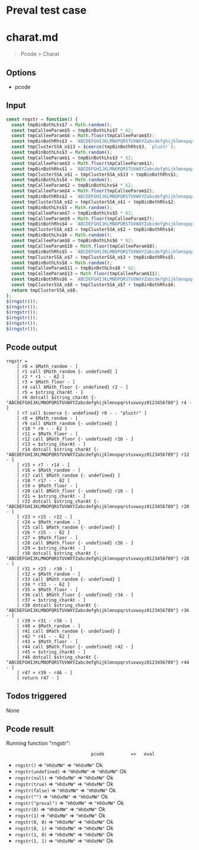 # Preval test case

# charat.md

> Pcode > Charat

## Options

- pcode

## Input

`````js filename=intro
const rngstr = function() {
  const tmpBinBothLhs$7 = Math.random();
  const tmpCalleeParam$5 = tmpBinBothLhs$7 * 62;
  const tmpCalleeParam$6 = Math.floor(tmpCalleeParam$5);
  const tmpBinBothRhs$3 = `ABCDEFGHIJKLMNOPQRSTUVWXYZabcdefghijklmnopqrstuvwxyz0123456789`.charAt(tmpCalleeParam$6);
  const tmpClusterSSA_o$13 = $coerce(tmpBinBothRhs$3, `plustr`);
  const tmpBinBothLhs$3 = Math.random();
  const tmpCalleeParam$1 = tmpBinBothLhs$3 * 62;
  const tmpCalleeParam$3 = Math.floor(tmpCalleeParam$1);
  const tmpBinBothRhs$1 = `ABCDEFGHIJKLMNOPQRSTUVWXYZabcdefghijklmnopqrstuvwxyz0123456789`.charAt(tmpCalleeParam$3);
  const tmpClusterSSA_o$1 = tmpClusterSSA_o$13 + tmpBinBothRhs$1;
  const tmpBinBothLhs$4 = Math.random();
  const tmpCalleeParam$2 = tmpBinBothLhs$4 * 62;
  const tmpCalleeParam$4 = Math.floor(tmpCalleeParam$2);
  const tmpBinBothRhs$2 = `ABCDEFGHIJKLMNOPQRSTUVWXYZabcdefghijklmnopqrstuvwxyz0123456789`.charAt(tmpCalleeParam$4);
  const tmpClusterSSA_o$2 = tmpClusterSSA_o$1 + tmpBinBothRhs$2;
  const tmpBinBothLhs$5 = Math.random();
  const tmpCalleeParam$7 = tmpBinBothLhs$5 * 62;
  const tmpCalleeParam$9 = Math.floor(tmpCalleeParam$7);
  const tmpBinBothRhs$4 = `ABCDEFGHIJKLMNOPQRSTUVWXYZabcdefghijklmnopqrstuvwxyz0123456789`.charAt(tmpCalleeParam$9);
  const tmpClusterSSA_o$3 = tmpClusterSSA_o$2 + tmpBinBothRhs$4;
  const tmpBinBothLhs$6 = Math.random();
  const tmpCalleeParam$8 = tmpBinBothLhs$6 * 62;
  const tmpCalleeParam$10 = Math.floor(tmpCalleeParam$8);
  const tmpBinBothRhs$5 = `ABCDEFGHIJKLMNOPQRSTUVWXYZabcdefghijklmnopqrstuvwxyz0123456789`.charAt(tmpCalleeParam$10);
  const tmpClusterSSA_o$7 = tmpClusterSSA_o$3 + tmpBinBothRhs$5;
  const tmpBinBothLhs$8 = Math.random();
  const tmpCalleeParam$11 = tmpBinBothLhs$8 * 62;
  const tmpCalleeParam$13 = Math.floor(tmpCalleeParam$11);
  const tmpBinBothRhs$6 = `ABCDEFGHIJKLMNOPQRSTUVWXYZabcdefghijklmnopqrstuvwxyz0123456789`.charAt(tmpCalleeParam$13);
  const tmpClusterSSA_o$8 = tmpClusterSSA_o$7 + tmpBinBothRhs$6;
  return tmpClusterSSA_o$8;
};
$(rngstr());
$(rngstr());
$(rngstr());
$(rngstr());
$(rngstr());
$(rngstr());
`````


## Pcode output


`````fileintro
rngstr =
    [ r0 = $Math_random - ]
    [ r1 call $Math_random {- undefined} ]
    [ r2 * r1 - - 62 ]
    [ r3 = $Math_floor - ]
    [ r4 call $Math_floor {- undefined} r2 - ]
    [ r5 = $string_charAt - ]
    [ r6 dotcall $string_charAt {- "ABCDEFGHIJKLMNOPQRSTUVWXYZabcdefghijklmnopqrstuvwxyz0123456789"} r4 - ]
    [ r7 call $coerce {- undefined} r6 - - "plustr" ]
    [ r8 = $Math_random - ]
    [ r9 call $Math_random {- undefined} ]
    [ r10 * r9 - - 62 ]
    [ r11 = $Math_floor - ]
    [ r12 call $Math_floor {- undefined} r10 - ]
    [ r13 = $string_charAt - ]
    [ r14 dotcall $string_charAt {- "ABCDEFGHIJKLMNOPQRSTUVWXYZabcdefghijklmnopqrstuvwxyz0123456789"} r12 - ]
    [ r15 + r7 - r14 - ]
    [ r16 = $Math_random - ]
    [ r17 call $Math_random {- undefined} ]
    [ r18 * r17 - - 62 ]
    [ r19 = $Math_floor - ]
    [ r20 call $Math_floor {- undefined} r18 - ]
    [ r21 = $string_charAt - ]
    [ r22 dotcall $string_charAt {- "ABCDEFGHIJKLMNOPQRSTUVWXYZabcdefghijklmnopqrstuvwxyz0123456789"} r20 - ]
    [ r23 + r15 - r22 - ]
    [ r24 = $Math_random - ]
    [ r25 call $Math_random {- undefined} ]
    [ r26 * r25 - - 62 ]
    [ r27 = $Math_floor - ]
    [ r28 call $Math_floor {- undefined} r26 - ]
    [ r29 = $string_charAt - ]
    [ r30 dotcall $string_charAt {- "ABCDEFGHIJKLMNOPQRSTUVWXYZabcdefghijklmnopqrstuvwxyz0123456789"} r28 - ]
    [ r31 + r23 - r30 - ]
    [ r32 = $Math_random - ]
    [ r33 call $Math_random {- undefined} ]
    [ r34 * r33 - - 62 ]
    [ r35 = $Math_floor - ]
    [ r36 call $Math_floor {- undefined} r34 - ]
    [ r37 = $string_charAt - ]
    [ r38 dotcall $string_charAt {- "ABCDEFGHIJKLMNOPQRSTUVWXYZabcdefghijklmnopqrstuvwxyz0123456789"} r36 - ]
    [ r39 + r31 - r38 - ]
    [ r40 = $Math_random - ]
    [ r41 call $Math_random {- undefined} ]
    [ r42 * r41 - - 62 ]
    [ r43 = $Math_floor - ]
    [ r44 call $Math_floor {- undefined} r42 - ]
    [ r45 = $string_charAt - ]
    [ r46 dotcall $string_charAt {- "ABCDEFGHIJKLMNOPQRSTUVWXYZabcdefghijklmnopqrstuvwxyz0123456789"} r44 - ]
    [ r47 + r39 - r46 - ]
    [ return r47 - ]
`````




## Todos triggered


None


## Pcode result


Running function "rngstr":

                                    pcode          =>   eval
 - `rngstr()`                  => `"HhOxMW"`       => `"HhOxMW"`        Ok
 - `rngstr(undefined)`         => `"HhOxMW"`       => `"HhOxMW"`        Ok
 - `rngstr(null)`              => `"HhOxMW"`       => `"HhOxMW"`        Ok
 - `rngstr(true)`              => `"HhOxMW"`       => `"HhOxMW"`        Ok
 - `rngstr(false)`             => `"HhOxMW"`       => `"HhOxMW"`        Ok
 - `rngstr("")`                => `"HhOxMW"`       => `"HhOxMW"`        Ok
 - `rngstr("preval")`          => `"HhOxMW"`       => `"HhOxMW"`        Ok
 - `rngstr(0)`                 => `"HhOxMW"`       => `"HhOxMW"`        Ok
 - `rngstr(1)`                 => `"HhOxMW"`       => `"HhOxMW"`        Ok
 - `rngstr(0, 0)`              => `"HhOxMW"`       => `"HhOxMW"`        Ok
 - `rngstr(0, 1)`              => `"HhOxMW"`       => `"HhOxMW"`        Ok
 - `rngstr(1, 0)`              => `"HhOxMW"`       => `"HhOxMW"`        Ok
 - `rngstr(1, 1)`              => `"HhOxMW"`       => `"HhOxMW"`        Ok
